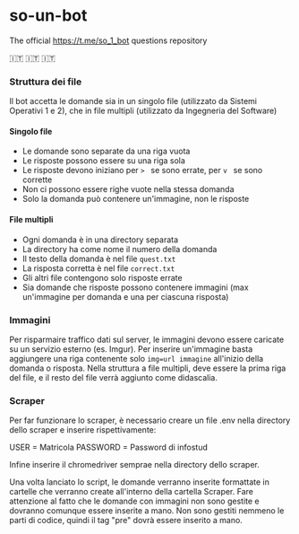 # so-un-bot
The official https://t.me/so_1_bot questions repository

🇮🇹 🇮🇹 🇮🇹

### Struttura dei file

Il bot accetta le domande sia in un singolo file (utilizzato da Sistemi Operativi 1 e 2), che in file multipli (utilizzato da Ingegneria del Software)

#### Singolo file

- Le domande sono separate da una riga vuota
- Le risposte possono essere su una riga sola
- Le risposte devono iniziano per `> ` se sono errate, per `v ` se sono corrette
- Non ci possono essere righe vuote nella stessa domanda
- Solo la domanda può contenere un'immagine, non le risposte

#### File multipli

- Ogni domanda è in una directory separata
- La directory ha come nome il numero della domanda
- Il testo della domanda è nel file `quest.txt`
- La risposta corretta è nel file `correct.txt`
- Gli altri file contengono solo risposte errate
- Sia domande che risposte possono contenere immagini (max un'immagine per domanda e una per ciascuna risposta)

### Immagini

Per risparmaire traffico dati sul server, le immagini devono essere caricate su un servizio esterno (es. Imgur).
Per inserire un'immagine basta aggiungere una riga contenente solo `img=url immagine` all'inizio della domanda o risposta.
Nella struttura a file multipli, deve essere la prima riga del file, e il resto del file verrà aggiunto come didascalia.

### Scraper

Per far funzionare lo scraper, è necessario creare un file .env nella directory dello scraper e inserire rispettivamente:

USER = Matricola
PASSWORD = Password di infostud

Infine inserire il chromedriver semprae nella directory dello scraper.

Una volta lanciato lo script, le domande verranno inserite formattate in cartelle che verranno create all'interno della cartella Scraper. Fare attenzione al fatto che le domande con immagini non sono gestite e dovranno comunque essere inserite a mano. Non sono gestiti nemmeno le parti di codice, quindi il tag "pre" dovrà essere inserito a mano.